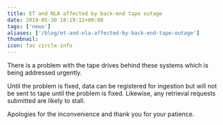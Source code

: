 ```yaml
---
title: ET and NLA affected by back-end tape outage
date: 2019-05-30 18:19:12+00:00
tags: ['news']
aliases: ['/blog/et-and-nla-affected-by-back-end-tape-outage']
thumbnail: 
icon: fas circle-info
---
```

There is a problem with the tape drives behind these systems which is being addressed urgently.


Until the problem is fixed, data can be registered for ingestion but will not be sent to tape until the problem is fixed. Likewise, any retrieval requests submitted are likely to stall.


Apologies for the inconvenience and thank you for your patience.

